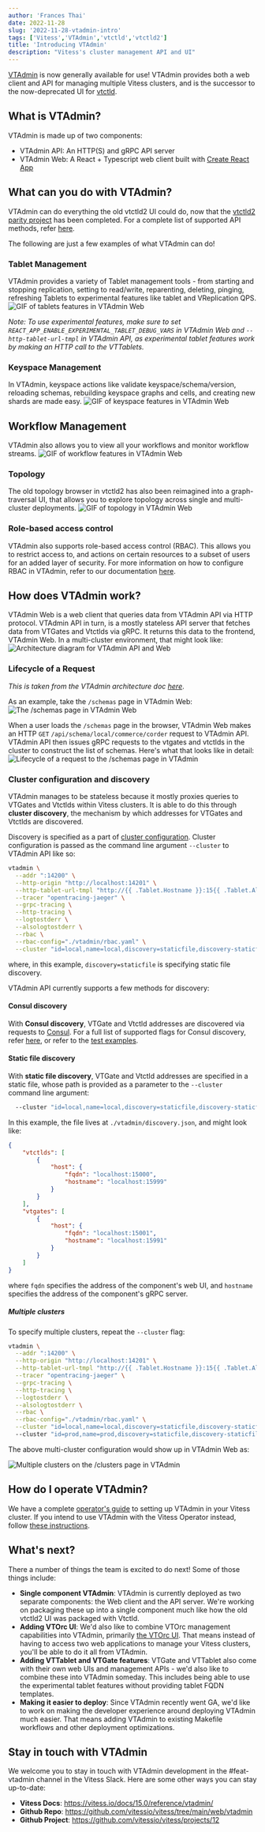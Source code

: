 ```yaml
---
author: 'Frances Thai'
date: 2022-11-28
slug: '2022-11-28-vtadmin-intro'
tags: ['Vitess','VTAdmin','vtctld','vtctld2']
title: 'Introducing VTAdmin'
description: "Vitess's cluster management API and UI"
---
```


[VTAdmin](https://vitess.io/docs/reference/vtadmin/) is now generally available for use! VTAdmin provides both a web client and API for managing multiple Vitess clusters, and is the successor to the now-deprecated UI for [vtctld](https://vitess.io/docs/reference/programs/vtctld/).

## What is VTAdmin?
VTAdmin is made up of two components: 
- VTAdmin API: An HTTP(S) and gRPC API server
- VTAdmin Web: A React + Typescript web client built with [Create React App](https://create-react-app.dev/)

## What can you do with VTAdmin?
VTAdmin can do everything the old vtctld2 UI could do, now that the [vtctld2 parity project](https://github.com/vitessio/vitess/projects/13) has been completed. For a complete list of supported API methods, refer [here](https://github.com/vitessio/vitess/blob/main/go/vt/vtadmin/api.go#L332).

The following are just a few examples of what VTAdmin can do!
### Tablet Management
VTAdmin provides a variety of Tablet management tools - from starting and stopping replication, setting to read/write, reparenting, deleting, pinging, refreshing Tablets to experimental features like tablet and VReplication QPS. 
<img src="/files/2022-11-28-vtadmin-intro/tablets.gif" alt="GIF of tablets features in VTAdmin Web"/>

_Note: To use experimental features, make sure to set `REACT_APP_ENABLE_EXPERIMENTAL_TABLET_DEBUG_VARS` in VTAdmin Web and `--http-tablet-url-tmpl` in VTAdmin API, as experimental tablet features work by making an HTTP call to the VTTablets._

### Keyspace Management
In VTAdmin, keyspace actions like validate keyspace/schema/version, reloading schemas, rebuilding keyspace graphs and cells, and creating new shards are made easy.
<img src="/files/2022-11-28-vtadmin-intro/keyspaces.gif" alt="GIF of keyspace features in VTAdmin Web"/>

## Workflow Management
VTAdmin also allows you to view all your workflows and monitor workflow streams.
<img src="/files/2022-11-28-vtadmin-intro/workflows.gif" alt="GIF of workflow features in VTAdmin Web"/>

### Topology
The old topology browser in vtctld2 has also been reimagined into a graph-traversal UI, that allows you to explore topology across single and multi-cluster deployments.
<img src="/files/2022-11-28-vtadmin-intro/topology.gif" alt="GIF of topology in VTAdmin Web"/>

### Role-based access control
VTAdmin also supports role-based access control (RBAC). This allows you to restrict access to, and actions on certain resources to a subset of users for an added layer of security. For more information on how to configure RBAC in VTAdmin, refer to our documentation [here](https://vitess.io/docs/15.0/reference/vtadmin/role-based-access-control/).

## How does VTAdmin work?
VTAdmin Web is a web client that queries data from VTAdmin API via HTTP protocol. VTAdmin API in turn, is a mostly stateless API server that fetches data from VTGates and Vtctlds via gRPC. It returns this data to the frontend, VTAdmin Web. In a multi-cluster environment, that might look like:
<img src="/files/2022-11-28-vtadmin-intro/architecture.png" alt="Architecture diagram for VTAdmin API and Web"/>

### Lifecycle of a Request
_This is taken from the VTAdmin architecture doc [here](https://vitess.io/docs/reference/vtadmin/architecture/)_.

As an example, take the `/schemas` page in VTAdmin Web:
<img src="/files/2022-11-28-vtadmin-intro/schemas.png" alt="The /schemas page in VTAdmin Web"/>

When a user loads the `/schemas` page in the browser, VTAdmin Web makes an HTTP `GET` `/api/schema/local/commerce/corder` request to VTAdmin API. VTAdmin API then issues gRPC requests to the vtgates and vtctlds in the cluster to construct the list of schemas. Here's what that looks like in detail:
<img src="/files/2022-11-28-vtadmin-intro/requests.png" alt="Lifecycle of a request to the /schemas page in VTAdmin"/>

### Cluster configuration and discovery
VTAdmin manages to be stateless because it mostly proxies queries to VTGates and Vtctlds within Vitess clusters. It is able to do this through **cluster discovery**, the mechanism by which addresses for VTGates and Vtctlds are discovered.

Discovery is specified as a part of [cluster configuration](https://github.com/vitessio/vitess/blob/main/doc/vtadmin/clusters.yaml). Cluster configuration is passed as the command line argument `--cluster` to VTAdmin API like so:
```bash
vtadmin \
  --addr ":14200" \
  --http-origin "http://localhost:14201" \
  --http-tablet-url-tmpl "http://{{ .Tablet.Hostname }}:15{{ .Tablet.Alias.Uid }}" \
  --tracer "opentracing-jaeger" \
  --grpc-tracing \
  --http-tracing \
  --logtostderr \
  --alsologtostderr \
  --rbac \
  --rbac-config="./vtadmin/rbac.yaml" \
  --cluster "id=local,name=local,discovery=staticfile,discovery-staticfile-path=./vtadmin/discovery.json,tablet-fqdn-tmpl={{ .Tablet.Hostname }}:15{{ .Tablet.Alias.Uid }}"
```
where, in this example, `discovery=staticfile` is specifying static file discovery.

VTAdmin API currently supports a few methods for discovery:
#### Consul discovery
With **Consul discovery**, VTGate and Vtctld addresses are discovered via requests to [Consul](https://www.consul.io/). For a full list of supported flags for Consul discovery, refer [here](https://github.com/vitessio/vitess/blob/main/go/vt/vtadmin/cluster/discovery/discovery_consul.go#L83-L118), or refer to the [test examples](https://github.com/vitessio/vitess/blob/main/go/vt/vtadmin/cluster/discovery/discovery_consul_test.go#L102-L110).

#### Static file discovery
With **static file discovery**, VTGate and Vtctld addresses are specified in a static file, whose path is provided as a parameter to the `--cluster` command line argument:
```bash
  --cluster "id=local,name=local,discovery=staticfile,discovery-staticfile-path=./vtadmin/discovery.json,tablet-fqdn-tmpl={{ .Tablet.Hostname }}:15{{ .Tablet.Alias.Uid }}"
```

In this example, the file lives at `./vtadmin/discovery.json`, and might look like:

```json
{
    "vtctlds": [
        {
            "host": {
                "fqdn": "localhost:15000",
                "hostname": "localhost:15999"
            }
        }
    ],
    "vtgates": [
        {
            "host": {
                "fqdn": "localhost:15001",
                "hostname": "localhost:15991"
            }
        }
    ]
}
```

where `fqdn` specifies the address of the component's web UI, and `hostname` specifies the address of the component's gRPC server.

##### Multiple clusters
To specify multiple clusters, repeat the `--cluster` flag:
```bash
vtadmin \
  --addr ":14200" \
  --http-origin "http://localhost:14201" \
  --http-tablet-url-tmpl "http://{{ .Tablet.Hostname }}:15{{ .Tablet.Alias.Uid }}" \
  --tracer "opentracing-jaeger" \
  --grpc-tracing \
  --http-tracing \
  --logtostderr \
  --alsologtostderr \
  --rbac \
  --rbac-config="./vtadmin/rbac.yaml" \
  --cluster "id=local,name=local,discovery=staticfile,discovery-staticfile-path=./vtadmin/discovery-local.json,tablet-fqdn-tmpl={{ .Tablet.Hostname }}:15{{ .Tablet.Alias.Uid }}"
  --cluster "id=prod,name=prod,discovery=staticfile,discovery-staticfile-path=./vtadmin/discovery-prod.json,tablet-fqdn-tmpl={{ .Tablet.Hostname }}:15{{ .Tablet.Alias.Uid }}"
```

The above multi-cluster configuration would show up in VTAdmin Web as:

<img src="/files/2022-11-28-vtadmin-intro/multiclusters.png" alt="Multiple clusters on the /clusters page in VTAdmin"/>

## How do I operate VTAdmin?
We have a complete [operator's guide](https://vitess.io/docs/15.0/reference/vtadmin/operators_guide/) to setting up VTAdmin in your Vitess cluster. If you intend to use VTAdmin with the Vitess Operator instead, follow [these instructions](https://vitess.io/docs/15.0/reference/vtadmin/running_with_vtop/).
## What's next?
There a number of things the team is excited to do next! Some of those things include:
- **Single component VTAdmin**: VTAdmin is currently deployed as two separate components: the Web client and the API server. We're working on packaging these up into a single component much like how the old vtctld2 UI was packaged with Vtctld.
- **Adding VTOrc UI**: We'd also like to combine VTOrc management capabilities into VTAdmin, primarily [the VTOrc UI](https://vitess.io/docs/15.0/user-guides/configuration-basic/vtorc/#old-ui-removal-and-replacement). That means instead of having to access two web applications to manage your Vitess clusters, you'll be able to do it all from VTAdmin.
- **Adding VTTablet and VTGate features**: VTGate and VTTablet also come with their own web UIs and management APIs - we'd also like to combine these into VTAdmin someday. This includes being able to use the experimental tablet features without providing tablet FQDN templates.
- **Making it easier to deploy**: Since VTAdmin recently went GA, we'd like to work on making the developer experience around deploying VTAdmin much easier. That means adding VTAdmin to existing Makefile workflows and other deployment optimizations.
## Stay in touch with VTAdmin
We welcome you to stay in touch with VTAdmin development in the #feat-vtadmin channel in the Vitess Slack. Here are some other ways you can stay up-to-date:
- **Vitess Docs**: https://vitess.io/docs/15.0/reference/vtadmin/
- **Github Repo**: https://github.com/vitessio/vitess/tree/main/web/vtadmin
- **Github Project**: https://github.com/vitessio/vitess/projects/12
